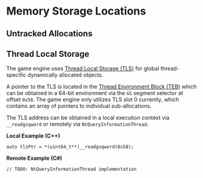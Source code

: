# Memory Storage Locations

## Untracked Allocations

## Thread Local Storage

The game engine uses [Thread Local Storage (TLS)](https://en.wikipedia.org/wiki/Thread-local_storage) for global thread-specific dynamically allocated objects.

A pointer to the TLS is located in the [Thread Environment Block (TEB)](http://shitwefoundout.com/wiki/Win32_Thread_Environment_Block) which can be obtained in a 64-bit environment via the `GS` segment selector at offset `0x58`. The game engine only utilizes TLS slot 0 currently, which contains an array of pointers to individual sub-allocations.

The TLS address can be obtained in a local execution context via `__readgsqword` or remotely via `NtQueryInformationThread`.

**Local Example (C++)**

```
auto tlsPtr = *(uint64_t**)__readgsqword(0x58);
```

**Remote Example (C#)**

```
// TODO: NtQueryInformationThread implementation
```